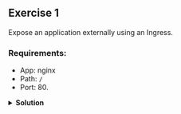 ## Exercise 1

Expose an application externally using an Ingress.

### Requirements:
- App: nginx
- Path: `/`
- Port: 80.

<details>
  <summary><strong>Solution</strong></summary>

Use the following Ingress manifest:

```yaml
apiVersion: networking.k8s.io/v1
kind: Ingress
metadata:
  name: nginx-ingress
spec:
  rules:
  - http:
      paths:
      - path: /
        pathType: Prefix
        backend:
          service:
            name: nginx-service
            port:
              number: 80
```

</details>
